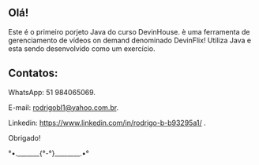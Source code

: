 ## Olá!

Este é o primeiro porjeto Java do curso DevinHouse.
è uma ferramenta de gerenciamento de vídeos on demand denominado DevinFlix!
Utiliza Java e esta sendo desenvolvido como um exercício.




## Contatos:

WhatsApp: 51 984065069.

E-mail: rodrigobl1@yahoo.com.br.

Linkedin: https://www.linkedin.com/in/rodrigo-b-b93295a1/ .

Obrigado!

°•._______{°-°}________.•°
